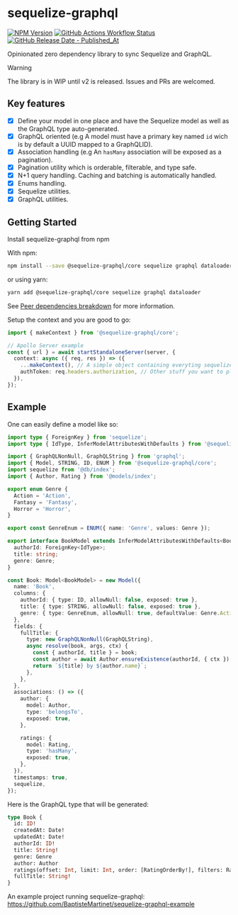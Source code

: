 # sequelize-graphql

[![NPM Version](https://img.shields.io/npm/v/%40sequelize-graphql%2Fcore?logo=npm)](https://www.npmjs.com/package/@sequelize-graphql/core)
[![GitHub Actions Workflow Status](https://img.shields.io/github/actions/workflow/status/BaptisteMartinet/sequelize-graphql/npm-publish.yml)](https://github.com/BaptisteMartinet/sequelize-graphql/actions)
[![GitHub Release Date - Published_At](https://img.shields.io/github/release-date/BaptisteMartinet/sequelize-graphql)](https://github.com/BaptisteMartinet/sequelize-graphql/releases)

Opinionated zero dependency library to sync Sequelize and GraphQL.

> [!WARNING]
> The library is in WIP until v2 is released. Issues and PRs are welcomed.

## Key features
- [x] Define your model in one place and have the Sequelize model as well as the GraphQL type auto-generated.
- [x] GraphQL oriented (e.g A model must have a primary key named `id` wich is by default a UUID mapped to a GraphQLID).
- [x] Association handling (e.g An `hasMany` association will be exposed as a pagination).
- [x] Pagination utility which is orderable, filterable, and type safe.
- [x] N+1 query handling. Caching and batching is automatically handled.
- [x] Enums handling.
- [x] Sequelize utilities. 
- [x] GraphQL utilities.

## Getting Started
Install sequelize-graphql from npm  

With npm:
```sh
npm install --save @sequelize-graphql/core sequelize graphql dataloader
```
or using yarn:
```sh
yarn add @sequelize-graphql/core sequelize graphql dataloader
```

See [Peer dependencies breakdown](https://github.com/BaptisteMartinet/sequelize-graphql/wiki/Peer-dependencies-breakdown) for more information.

Setup the context and you are good to go:
```ts
import { makeContext } from '@sequelize-graphql/core';

// Apollo Server example
const { url } = await startStandaloneServer(server, {
  context: async ({ req, res }) => ({
    ...makeContext(), // A simple object containing everyting sequelize-graphql needs to work properly.
    authToken: req.headers.authorization, // Other stuff you want to place in the context like an auth token.
  }),
});
```

## Example
One can easily define a model like so:
```ts
import type { ForeignKey } from 'sequelize';
import type { IdType, InferModelAttributesWithDefaults } from '@sequelize-graphql/core';

import { GraphQLNonNull, GraphQLString } from 'graphql';
import { Model, STRING, ID, ENUM } from '@sequelize-graphql/core';
import sequelize from '@db/index';
import { Author, Rating } from '@models/index';

export enum Genre {
  Action = 'Action',
  Fantasy = 'Fantasy',
  Horror = 'Horror',
}

export const GenreEnum = ENUM({ name: 'Genre', values: Genre });

export interface BookModel extends InferModelAttributesWithDefaults<BookModel> {
  authorId: ForeignKey<IdType>;
  title: string;
  genre: Genre;
}

const Book: Model<BookModel> = new Model({
  name: 'Book',
  columns: {
    authorId: { type: ID, allowNull: false, exposed: true },
    title: { type: STRING, allowNull: false, exposed: true },
    genre: { type: GenreEnum, allowNull: true, defaultValue: Genre.Action, exposed: true },
  },
  fields: {
    fullTitle: {
      type: new GraphQLNonNull(GraphQLString),
      async resolve(book, args, ctx) {
        const { authorId, title } = book;
        const author = await Author.ensureExistence(authorId, { ctx });
        return `${title} by ${author.name}`;
      },
    },
  },
  associations: () => ({
    author: {
      model: Author,
      type: 'belongsTo',
      exposed: true,
    },

    ratings: {
      model: Rating,
      type: 'hasMany',
      exposed: true,
    },
  }),
  timestamps: true,
  sequelize,
});
```
Here is the GraphQL type that will be generated:
```graphql
type Book {
  id: ID!
  createdAt: Date!
  updatedAt: Date!
  authorId: ID!
  title: String!
  genre: Genre
  author: Author
  ratings(offset: Int, limit: Int, order: [RatingOrderBy!], filters: RatingFilters): RatingOffsetConnection!
  fullTitle: String!
}
```

An example project running sequelize-graphql:  
https://github.com/BaptisteMartinet/sequelize-graphql-example

